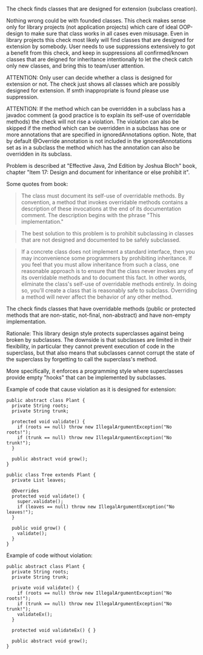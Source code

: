 The check finds classes that are designed for extension (subclass
creation).

Nothing wrong could be with founded classes. This check makes sense only
for library projects (not application projects) which care of ideal
OOP-design to make sure that class works in all cases even misusage.
Even in library projects this check most likely will find classes that
are designed for extension by somebody. User needs to use suppressions
extensively to got a benefit from this check, and keep in suppressions
all confirmed/known classes that are deigned for inheritance
intentionally to let the check catch only new classes, and bring this to
team/user attention.

ATTENTION: Only user can decide whether a class is designed for
extension or not. The check just shows all classes which are possibly
designed for extension. If smth inappropriate is found please use
suppression.

ATTENTION: If the method which can be overridden in a subclass has a
javadoc comment (a good practice is to explain its self-use of
overridable methods) the check will not rise a violation. The violation
can also be skipped if the method which can be overridden in a subclass
has one or more annotations that are specified in ignoredAnnotations
option. Note, that by default \@Override annotation is not included in
the ignoredAnnotations set as in a subclass the method which has the
annotation can also be overridden in its subclass.

Problem is described at \"Effective Java, 2nd Edition by Joshua Bloch\"
book, chapter \"Item 17: Design and document for inheritance or else
prohibit it\".

Some quotes from book:

> The class must document its self-use of overridable methods. By
> convention, a method that invokes overridable methods contains a
> description of these invocations at the end of its documentation
> comment. The description begins with the phrase "This implementation."

> The best solution to this problem is to prohibit subclassing in
> classes that are not designed and documented to be safely subclassed.

> If a concrete class does not implement a standard interface, then you
> may inconvenience some programmers by prohibiting inheritance. If you
> feel that you must allow inheritance from such a class, one reasonable
> approach is to ensure that the class never invokes any of its
> overridable methods and to document this fact. In other words,
> eliminate the class's self-use of overridable methods entirely. In
> doing so, you'll create a class that is reasonably safe to subclass.
> Overriding a method will never affect the behavior of any other
> method.

The check finds classes that have overridable methods (public or
protected methods that are non-static, not-final, non-abstract) and have
non-empty implementation.

Rationale: This library design style protects superclasses against being
broken by subclasses. The downside is that subclasses are limited in
their flexibility, in particular they cannot prevent execution of code
in the superclass, but that also means that subclasses cannot corrupt
the state of the superclass by forgetting to call the superclass\'s
method.

More specifically, it enforces a programming style where superclasses
provide empty \"hooks\" that can be implemented by subclasses.

Example of code that cause violation as it is designed for extension:

    public abstract class Plant {
      private String roots;
      private String trunk;

      protected void validate() {
        if (roots == null) throw new IllegalArgumentException("No roots!");
        if (trunk == null) throw new IllegalArgumentException("No trunk!");
      }

      public abstract void grow();
    }

    public class Tree extends Plant {
      private List leaves;

      @Overrides
      protected void validate() {
        super.validate();
        if (leaves == null) throw new IllegalArgumentException("No leaves!");
      }

      public void grow() {
        validate();
      }
    }
            

Example of code without violation:

    public abstract class Plant {
      private String roots;
      private String trunk;

      private void validate() {
        if (roots == null) throw new IllegalArgumentException("No roots!");
        if (trunk == null) throw new IllegalArgumentException("No trunk!");
        validateEx();
      }

      protected void validateEx() { }

      public abstract void grow();
    }
